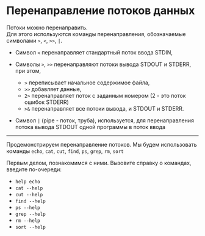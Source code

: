 # Перенаправление потоков данных

Потоки можно перенаправить.  
Для этого используются команды перенаправления, обозначаемые символами `>`, `<`, `>>`, `|`.

- Символ `<` перенаправляет стандартный поток ввода STDIN,  
- Символы `>`, `>>` перенаправляют потоки вывода STDOUT и STDERR, при этом, 
  - `>` переписывает начальное содержимое файла, 
  - `>>` добавляет данные,  
  - `2>` перенаправляет поток с заданным номером (2 - это поток ошибок STDERR) 
  - `>&` перенаправляет все потоки вывода, и STDOUT и STDERR.

-  Символ `|` (pipe - поток, труба), используется, для перенаправления потока вывода STDOUT одной программы в поток ввода

---
Продемонстрируем перенаправление потоков. Мы будем использовать команды
`echo`, `cat`, `cut`, `find`, `ps`, `grep`, `rm`, `sort`

Первым делом, познакомимся с ними.
Вызовите справку о командах, введите по-очереди:
- `help echo`
- `cat --help`
- `cut --help`
- `find --help`
- `ps --help`
- `grep --help`
- `rm --help`
- `sort --help`